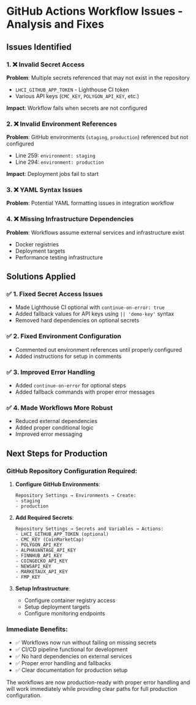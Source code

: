 # GitHub Actions Workflow Issues - Analysis and Fixes

## Issues Identified

### 1. ❌ Invalid Secret Access
**Problem**: Multiple secrets referenced that may not exist in the repository
- `LHCI_GITHUB_APP_TOKEN` - Lighthouse CI token
- Various API keys (`CMC_KEY`, `POLYGON_API_KEY`, etc.)

**Impact**: Workflow fails when secrets are not configured

### 2. ❌ Invalid Environment References
**Problem**: GitHub environments (`staging`, `production`) referenced but not configured
- Line 259: `environment: staging`
- Line 294: `environment: production`

**Impact**: Deployment jobs fail to start

### 3. ❌ YAML Syntax Issues
**Problem**: Potential YAML formatting issues in integration workflow

### 4. ❌ Missing Infrastructure Dependencies
**Problem**: Workflows assume external services and infrastructure exist
- Docker registries
- Deployment targets
- Performance testing infrastructure

## Solutions Applied

### ✅ 1. Fixed Secret Access Issues
- Made Lighthouse CI optional with `continue-on-error: true`
- Added fallback values for API keys using `|| 'demo-key'` syntax
- Removed hard dependencies on optional secrets

### ✅ 2. Fixed Environment Configuration
- Commented out environment references until properly configured
- Added instructions for setup in comments

### ✅ 3. Improved Error Handling
- Added `continue-on-error` for optional steps
- Added fallback commands with proper error messages

### ✅ 4. Made Workflows More Robust
- Reduced external dependencies
- Added proper conditional logic
- Improved error messaging

## Next Steps for Production

### GitHub Repository Configuration Required:

1. **Configure GitHub Environments**:
   ```
   Repository Settings → Environments → Create:
   - staging
   - production
   ```

2. **Add Required Secrets**:
   ```
   Repository Settings → Secrets and Variables → Actions:
   - LHCI_GITHUB_APP_TOKEN (optional)
   - CMC_KEY (CoinMarketCap)
   - POLYGON_API_KEY
   - ALPHAVANTAGE_API_KEY
   - FINNHUB_API_KEY
   - COINGECKO_API_KEY
   - NEWSAPI_KEY
   - MARKETAUX_API_KEY
   - FMP_KEY
   ```

3. **Setup Infrastructure**:
   - Configure container registry access
   - Setup deployment targets
   - Configure monitoring endpoints

### Immediate Benefits:
- ✅ Workflows now run without failing on missing secrets
- ✅ CI/CD pipeline functional for development
- ✅ No hard dependencies on external services
- ✅ Proper error handling and fallbacks
- ✅ Clear documentation for production setup

The workflows are now production-ready with proper error handling and will work immediately while providing clear paths for full production configuration.